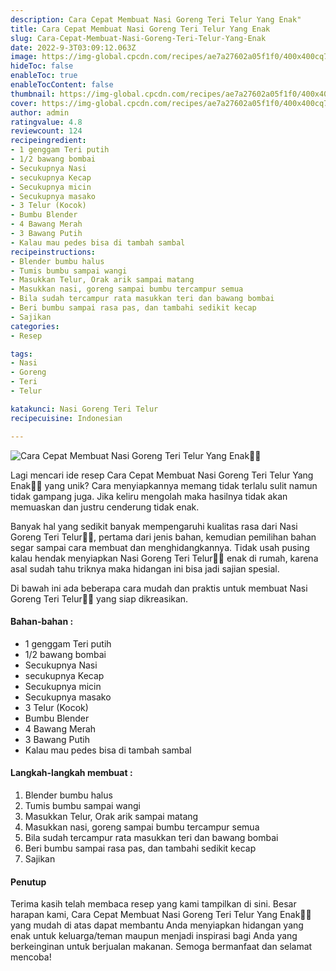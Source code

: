 ```yaml
---
description: Cara Cepat Membuat Nasi Goreng Teri Telur Yang Enak"
title: Cara Cepat Membuat Nasi Goreng Teri Telur Yang Enak
slug: Cara-Cepat-Membuat-Nasi-Goreng-Teri-Telur-Yang-Enak
date: 2022-9-3T03:09:12.063Z
image: https://img-global.cpcdn.com/recipes/ae7a27602a05f1f0/400x400cq70/photo.jpg
hideToc: false
enableToc: true
enableTocContent: false
thumbnail: https://img-global.cpcdn.com/recipes/ae7a27602a05f1f0/400x400cq70/photo.jpg
cover: https://img-global.cpcdn.com/recipes/ae7a27602a05f1f0/400x400cq70/photo.jpg
author: admin
ratingvalue: 4.8
reviewcount: 124
recipeingredient:
- 1 genggam Teri putih
- 1/2 bawang bombai
- Secukupnya Nasi
- secukupnya Kecap
- Secukupnya micin
- Secukupnya masako
- 3 Telur (Kocok)
- Bumbu Blender
- 4 Bawang Merah
- 3 Bawang Putih
- Kalau mau pedes bisa di tambah sambal
recipeinstructions:
- Blender bumbu halus
- Tumis bumbu sampai wangi
- Masukkan Telur, Orak arik sampai matang
- Masukkan nasi, goreng sampai bumbu tercampur semua
- Bila sudah tercampur rata masukkan teri dan bawang bombai
- Beri bumbu sampai rasa pas, dan tambahi sedikit kecap
- Sajikan
categories:
- Resep

tags:
- Nasi
- Goreng
- Teri
- Telur

katakunci: Nasi Goreng Teri Telur
recipecuisine: Indonesian

---
```


![Cara Cepat Membuat Nasi Goreng Teri Telur Yang Enak👩‍🍳](https://img-global.cpcdn.com/recipes/ae7a27602a05f1f0/400x400cq70/photo.jpg)

Lagi mencari ide resep Cara Cepat Membuat Nasi Goreng Teri Telur Yang Enak👩‍🍳 yang unik? Cara menyiapkannya memang tidak terlalu sulit namun tidak gampang juga. Jika keliru mengolah maka hasilnya tidak akan memuaskan dan justru cenderung tidak enak.

Banyak hal yang sedikit banyak mempengaruhi kualitas rasa dari Nasi Goreng Teri Telur👩‍🍳, pertama dari jenis bahan, kemudian pemilihan bahan segar sampai cara membuat dan menghidangkannya. Tidak usah pusing kalau hendak menyiapkan Nasi Goreng Teri Telur👩‍🍳 enak di rumah, karena asal sudah tahu triknya maka hidangan ini bisa jadi sajian spesial.

Di bawah ini ada beberapa cara mudah dan praktis untuk membuat Nasi Goreng Teri Telur👩‍🍳 yang siap dikreasikan.

<!--inarticleads1-->

#### Bahan-bahan :

- 1 genggam Teri putih
- 1/2 bawang bombai
- Secukupnya Nasi
- secukupnya Kecap
- Secukupnya micin
- Secukupnya masako
- 3 Telur (Kocok)
- Bumbu Blender
- 4 Bawang Merah
- 3 Bawang Putih
- Kalau mau pedes bisa di tambah sambal

<!--inarticleads2-->

#### Langkah-langkah membuat :

1. Blender bumbu halus
1. Tumis bumbu sampai wangi
1. Masukkan Telur, Orak arik sampai matang
1. Masukkan nasi, goreng sampai bumbu tercampur semua
1. Bila sudah tercampur rata masukkan teri dan bawang bombai
1. Beri bumbu sampai rasa pas, dan tambahi sedikit kecap
1. Sajikan

#### Penutup

Terima kasih telah membaca resep yang kami tampilkan di sini. Besar harapan kami, Cara Cepat Membuat Nasi Goreng Teri Telur Yang Enak👩‍🍳 yang mudah di atas dapat membantu Anda menyiapkan hidangan yang enak untuk keluarga/teman maupun menjadi inspirasi bagi Anda yang berkeinginan untuk berjualan makanan. Semoga bermanfaat dan selamat mencoba!